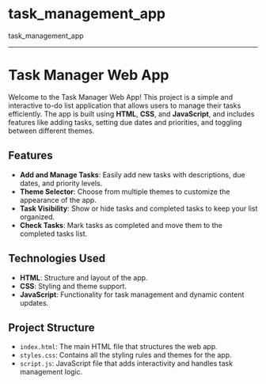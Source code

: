 # task_management_app
task_management_app

-----------------------------------------------------------------------------------------------------------------------------------------

# Task Manager Web App

Welcome to the Task Manager Web App! This project is a simple and interactive to-do list application that allows users to manage their tasks efficiently. The app is built using **HTML**, **CSS**, and **JavaScript**, and includes features like adding tasks, setting due dates and priorities, and toggling between different themes.

## Features

- **Add and Manage Tasks**: Easily add new tasks with descriptions, due dates, and priority levels.
- **Theme Selector**: Choose from multiple themes to customize the appearance of the app.
- **Task Visibility**: Show or hide tasks and completed tasks to keep your list organized.
- **Check Tasks**: Mark tasks as completed and move them to the completed tasks list.

## Technologies Used

- **HTML**: Structure and layout of the app.
- **CSS**: Styling and theme support.
- **JavaScript**: Functionality for task management and dynamic content updates.


## Project Structure

- `index.html`: The main HTML file that structures the web app.
- `styles.css`: Contains all the styling rules and themes for the app.
- `script.js`: JavaScript file that adds interactivity and handles task management logic.
